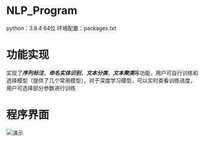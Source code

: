 # NLP_Program
python：3.8.4  64位
环境配置：packages.txt

# 功能实现
实现了***序列标注***，***命名实体识别***，***文本分类***，***文本聚类***等功能，用户可自行训练和选择模型（提供了几个常用模型），对于深度学习模型，可以实时查看训练进度，用户可选择部分参数进行训练

# 程序界面
![演示](https://github.com/user-attachments/assets/d562fc47-dd2d-4b15-b7f5-f4285ce3704c)


